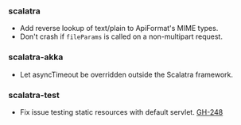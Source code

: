 ### scalatra
* Add reverse lookup of text/plain to ApiFormat's MIME types.
* Don't crash if `fileParams` is called on a non-multipart request.

### scalatra-akka
* Let asyncTimeout be overridden outside the Scalatra framework.

### scalatra-test
* Fix issue testing static resources with default servlet. [GH-248](http://github.com/scalatra/scalatra/issues/248)
